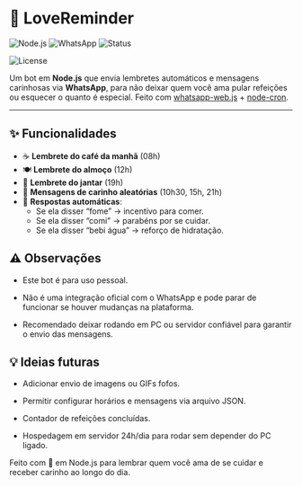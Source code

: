 # 💖 LoveReminder

![Node.js](https://img.shields.io/badge/Node.js-339933?style=for-the-badge&logo=node.js&logoColor=white)
![WhatsApp](https://img.shields.io/badge/WhatsApp-25D366?style=for-the-badge&logo=whatsapp&logoColor=white)
![Status](https://img.shields.io/badge/Status-Pessoal%20Bot-blueviolet)

![License](https://img.shields.io/badge/License-MIT-blue.svg)

Um bot em **Node.js** que envia lembretes automáticos e mensagens carinhosas via **WhatsApp**, para não deixar quem você ama pular refeições ou esquecer o quanto é especial.
Feito com [whatsapp-web.js](https://github.com/pedroslopez/whatsapp-web.js) + [node-cron](https://www.npmjs.com/package/node-cron).

---

## ✨ Funcionalidades

- ☕ **Lembrete do café da manhã** (08h)
- 🍽️ **Lembrete do almoço** (12h)
- 🍲 **Lembrete do jantar** (19h)
- 💌 **Mensagens de carinho aleatórias** (10h30, 15h, 21h)
- 🤖 **Respostas automáticas**:
  - Se ela disser “fome” → incentivo para comer.
  - Se ela disser “comi” → parabéns por se cuidar.
  - Se ela disser “bebi água” → reforço de hidratação.

## ⚠️ Observações

- Este bot é para uso pessoal.

- Não é uma integração oficial com o WhatsApp e pode parar de funcionar se houver mudanças na plataforma.

- Recomendado deixar rodando em PC ou servidor confiável para garantir o envio das mensagens.

## 💡 Ideias futuras

- Adicionar envio de imagens ou GIFs fofos.

- Permitir configurar horários e mensagens via arquivo JSON.

- Contador de refeições concluídas.

- Hospedagem em servidor 24h/dia para rodar sem depender do PC ligado.

Feito com 💖 em Node.js para lembrar quem você ama de se cuidar e receber carinho ao longo do dia.
